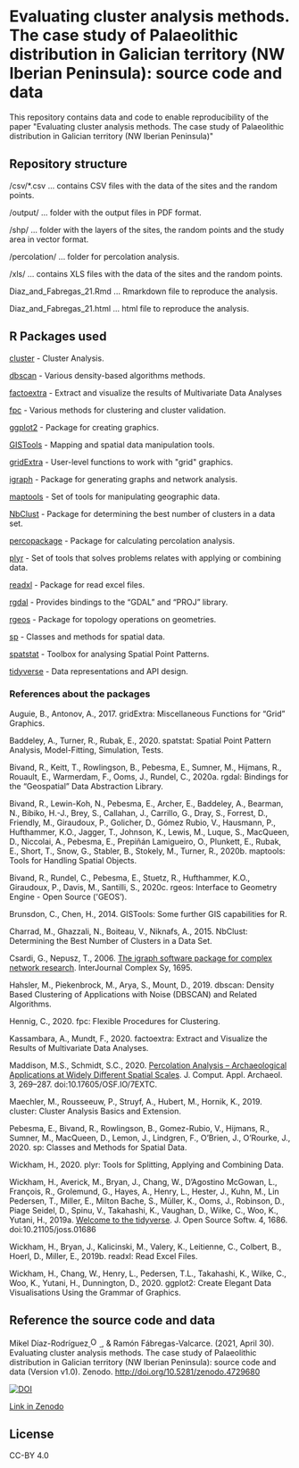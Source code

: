 # Evaluating cluster analysis methods. The case study of Palaeolithic distribution in Galician territory (NW Iberian Peninsula): source code and data
This repository contains data and code to enable reproducibility of the paper "Evaluating cluster analysis methods. The case study of Palaeolithic distribution in Galician territory (NW Iberian Peninsula)"

## Repository structure
/csv/*.csv ... contains CSV files with the data of the sites and the random points.

/output/ ... folder with the output files in PDF format.

/shp/ ... folder with the layers of the sites, the random points and the study area in vector format.

/percolation/ ... folder for percolation analysis.

/xls/ ... contains XLS files with the data of the sites and the random points.

Diaz_and_Fabregas_21.Rmd ... Rmarkdown file to reproduce the analysis.

Diaz_and_Fabregas_21.html ... html file to reproduce the analysis.

## R Packages used
[cluster](https://cran.r-project.org/web/packages/cluster/index.html) - Cluster Analysis.

[dbscan](https://cran.r-project.org/web/packages/dbscan/index.html) - Various density-based algorithms methods.

[factoextra](https://cran.r-project.org/web/packages/factoextra/index.html) - Extract and visualize the results of Multivariate Data Analyses

[fpc](https://cran.r-project.org/web/packages/fpc/index.html) - Various methods for clustering and cluster validation.

[ggplot2](https://cran.r-project.org/web/packages/ggplot2/index.html) - Package for creating graphics.

[GISTools](https://cran.r-project.org/web/packages/GISTools/index.html) - Mapping and spatial data manipulation tools.

[gridExtra](https://cran.r-project.org/web/packages/gridExtra/index.html) - User-level functions to work with "grid" graphics.

[igraph](https://cran.r-project.org/web/packages/igraph/index.html) - Package for generating graphs and network analysis.

[maptools](https://cran.r-project.org/web/packages/maptools/index.html) - Set of tools for manipulating geographic data.

[NbClust](https://cran.r-project.org/web/packages/NbClust/index.html) - Package for determining the best number of clusters in a data set.

[percopackage](https://github.com/SCSchmidt/percopackage/) - Package for calculating percolation analysis.

[plyr](https://cran.r-project.org/web/packages/plyr/index.html) - Set of tools that solves problems relates with applying or combining data.

[readxl](https://cran.r-project.org/web/packages/readxl/index.html) - Package for read excel files.

[rgdal](https://cran.r-project.org/web/packages/rgdal/index.html) - Provides bindings to the “GDAL” and “PROJ” library.

[rgeos](https://cran.r-project.org/web/packages/rgeos/index.html) - Package for topology operations on geometries.

[sp](https://cran.r-project.org/web/packages/sp/index.html) - Classes and methods for spatial data.

[spatstat](https://cran.r-project.org/web/packages/spatstat/index.html) - Toolbox for analysing Spatial Point Patterns.

[tidyverse](https://cran.r-project.org/web/packages/tidyverse/index.html) - Data representations and API design.

### References about the packages

Auguie, B., Antonov, A., 2017. gridExtra: Miscellaneous Functions for “Grid” Graphics.

Baddeley, A., Turner, R., Rubak, E., 2020. spatstat: Spatial Point Pattern Analysis, Model-Fitting, Simulation, Tests.

Bivand, R., Keitt, T., Rowlingson, B., Pebesma, E., Sumner, M., Hijmans, R., Rouault, E., Warmerdam, F., Ooms, J., Rundel, C., 2020a. rgdal: Bindings for the “Geospatial” Data Abstraction Library.

Bivand, R., Lewin-Koh, N., Pebesma, E., Archer, E., Baddeley, A., Bearman, N., Bibiko, H.-J., Brey, S., Callahan, J., Carrillo, G., Dray, S., Forrest, D., Friendly, M., Giraudoux, P., Golicher, D., Gómez Rubio, V., Hausmann, P., Hufthammer, K.O., Jagger, T., Johnson, K., Lewis, M., Luque, S., MacQueen, D., Niccolai, A., Pebesma, E., Prepiñán Lamigueiro, O., Plunkett, E., Rubak, E., Short, T., Snow, G., Stabler, B., Stokely, M., Turner, R., 2020b. maptools: Tools for Handling Spatial Objects.

Bivand, R., Rundel, C., Pebesma, E., Stuetz, R., Hufthammer, K.O., Giraudoux, P., Davis, M., Santilli, S., 2020c. rgeos: Interface to Geometry Engine - Open Source ('GEOS’).

Brunsdon, C., Chen, H., 2014. GISTools: Some further GIS capabilities for R.

Charrad, M., Ghazzali, N., Boiteau, V., Niknafs, A., 2015. NbClust: Determining the Best Number of Clusters in a Data Set.

Csardi, G., Nepusz, T., 2006. [The igraph software package for complex network research](http://www.interjournal.org/manuscript_abstract.php?361100992). InterJournal Complex Sy, 1695.

Hahsler, M., Piekenbrock, M., Arya, S., Mount, D., 2019. dbscan: Density Based Clustering of Applications with Noise (DBSCAN) and Related Algorithms.

Hennig, C., 2020. fpc: Flexible Procedures for Clustering.

Kassambara, A., Mundt, F., 2020. factoextra: Extract and Visualize the Results of Multivariate Data Analyses.

Maddison, M.S., Schmidt, S.C., 2020. [Percolation Analysis – Archaeological Applications at Widely Different Spatial Scales](https://journal.caa-international.org/article/10.5334/jcaa.54/). J. Comput. Appl. Archaeol. 3, 269–287. doi:10.17605/OSF.IO/7EXTC.

Maechler, M., Rousseeuw, P., Struyf, A., Hubert, M., Hornik, K., 2019. cluster: Cluster Analysis Basics and Extension.

Pebesma, E., Bivand, R., Rowlingson, B., Gomez-Rubio, V., Hijmans, R., Sumner, M., MacQueen, D., Lemon, J., Lindgren, F., O’Brien, J., O’Rourke, J., 2020. sp: Classes and Methods for Spatial Data.

Wickham, H., 2020. plyr: Tools for Splitting, Applying and Combining Data.

Wickham, H., Averick, M., Bryan, J., Chang, W., D’Agostino McGowan, L., François, R., Grolemund, G., Hayes, A., Henry, L., Hester, J., Kuhn, M., Lin Pedersen, T., Miller, E., Milton Bache, S., Müller, K., Ooms, J., Robinson, D., Piage Seidel, D., Spinu, V., Takahashi, K., Vaughan, D., Wilke, C., Woo, K., Yutani, H., 2019a. [Welcome to the tidyverse](https://joss.theoj.org/papers/10.21105/joss.01686). J. Open Source Softw. 4, 1686. doi:10.21105/joss.01686

Wickham, H., Bryan, J., Kalicinski, M., Valery, K., Leitienne, C., Colbert, B., Hoerl, D., Miller, E., 2019b. readxl: Read Excel Files.

Wickham, H., Chang, W., Henry, L., Pedersen, T.L., Takahashi, K., Wilke, C., Woo, K., Yutani, H., Dunnington, D., 2020. ggplot2: Create Elegant Data Visualisations Using the Grammar of Graphics.

## Reference the source code and data
Mikel Díaz-Rodríguez<a href="https://orcid.org/0000-0002-2703-1507">
<img alt="ORCID logo" src="https://info.orcid.org/wp-content/uploads/2019/11/orcid_16x16.png" width="16" height="16" />
</a>, & Ramón Fábregas-Valcarce. (2021, April 30). Evaluating cluster analysis methods. The case study of Palaeolithic distribution in Galician territory (NW Iberian Peninsula): source code and data (Version v1.0). Zenodo. http://doi.org/10.5281/zenodo.4729680

[![DOI](https://zenodo.org/badge/360846133.svg)](https://zenodo.org/badge/latestdoi/360846133)

[Link in Zenodo](https://zenodo.org/badge/latestdoi/360846133)

## License
CC-BY 4.0
